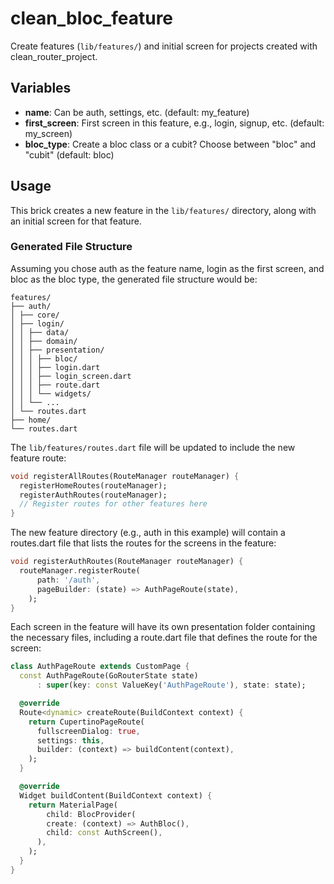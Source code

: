 # clean_bloc_feature

Create features (`lib/features/`) and initial screen for projects created with clean_router_project.

## Variables

- **name**: Can be auth, settings, etc. (default: my_feature)
- **first_screen**: First screen in this feature, e.g., login, signup, etc. (default: my_screen)
- **bloc_type**: Create a bloc class or a cubit? Choose between "bloc" and "cubit" (default: bloc)

## Usage

This brick creates a new feature in the `lib/features/` directory, along with an initial screen for that feature.

### Generated File Structure

Assuming you chose auth as the feature name, login as the first screen, and bloc as the bloc type, the generated file structure would be:

```
features/
├── auth/
│ ├── core/
│ ├── login/
│ │ ├── data/
│ │ ├── domain/
│ │ ├── presentation/
│ │ │ ├── bloc/
│ │ │ ├── login.dart
│ │ │ ├── login_screen.dart
│ │ │ ├── route.dart
│ │ │ └── widgets/
│ │ └── ...
│ └── routes.dart
├── home/
└── routes.dart

```

The `lib/features/routes.dart` file will be updated to include the new feature route:

```dart
void registerAllRoutes(RouteManager routeManager) {
  registerHomeRoutes(routeManager);
  registerAuthRoutes(routeManager);
  // Register routes for other features here
}

```

The new feature directory (e.g., auth in this example) will contain a routes.dart file that lists the routes for the screens in the feature:

```dart
void registerAuthRoutes(RouteManager routeManager) {
  routeManager.registerRoute(
      path: '/auth',
      pageBuilder: (state) => AuthPageRoute(state),
    );
}
```

Each screen in the feature will have its own presentation folder containing the necessary files, including a route.dart file that defines the route for the screen:

```dart
class AuthPageRoute extends CustomPage {
  const AuthPageRoute(GoRouterState state)
      : super(key: const ValueKey('AuthPageRoute'), state: state);

  @override
  Route<dynamic> createRoute(BuildContext context) {
    return CupertinoPageRoute(
      fullscreenDialog: true,
      settings: this,
      builder: (context) => buildContent(context),
    );
  }

  @override
  Widget buildContent(BuildContext context) {
    return MaterialPage(
        child: BlocProvider(
        create: (context) => AuthBloc(),
        child: const AuthScreen(),
      ),
    );
  }
}
```

